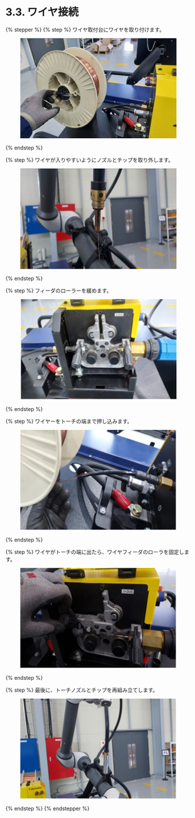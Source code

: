 # 3.3. ワイヤ接続

{% stepper %}
{% step %}
ワイヤ取付台にワイヤを取り付けます。

<div align="center"><figure><img src="../img/chapter3/section3.3.1.jpg" alt=""><figcaption></figcaption></figure></div>
{% endstep %}

{% step %}
ワイヤが入りやすいようにノズルとチップを取り外します。

<figure><img src="../img/chapter3/section3.3.2.jpg" alt=""><figcaption></figcaption></figure>
{% endstep %}

{% step %}
フィーダのローラーを緩めます。

<figure><img src="../img/chapter3/section3.3.3.jpg" alt=""><figcaption></figcaption></figure>
{% endstep %}

{% step %}
ワイヤーをトーチの端まで押し込みます。

<figure><img src="../img/chapter3/section3.3.4.jpg" alt=""><figcaption></figcaption></figure>
{% endstep %}

{% step %}
ワイヤがトーチの端に出たら、ワイヤフィーダのローラを固定します。

<figure><img src="../img/chapter3/section3.3.5.jpg" alt=""><figcaption></figcaption></figure>
{% endstep %}

{% step %}
最後に、トーチノズルとチップを再組み立てします。

<figure><img src="../img/chapter3/section3.3.6.jpg" alt=""><figcaption></figcaption></figure>
{% endstep %}
{% endstepper %}
